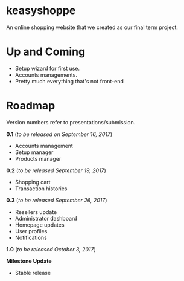 # keasyshoppe
An online shopping website that we created as our final term project.

# Up and Coming
- Setup wizard for first use.
- Accounts managements.
- Pretty much everything that's not front-end

# Roadmap

Version numbers refer to presentations/submission. 

**0.1** (*to be released on September 16, 2017*)
- Accounts management
- Setup manager
- Products manager

**0.2** (*to be released September 19, 2017*)
- Shopping cart 
- Transaction histories

**0.3** (*to be released September 26, 2017*)
- Resellers update
- Administrator dashboard
- Homepage updates
- User profiles
- Notifications

**1.0** (*to be released October 3, 2017*)

**Milestone Update**
- Stable release
